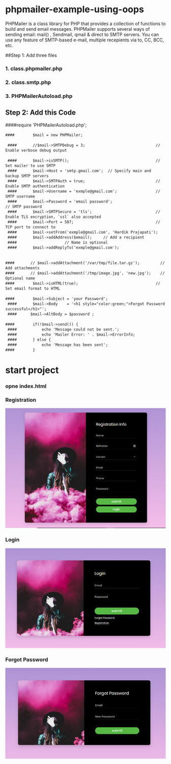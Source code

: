 # phpmailer-example-using-oops
PHPMailer is a class library for PHP that provides a collection of functions to build and send email messages. PHPMailer supports several ways of sending email: mail() , Sendmail, qmail &amp; direct to SMTP servers. You can use any feature of SMTP-based e-mail, multiple recepients via to, CC, BCC, etc.

##Step 1: Add three files 

### 1. class.phpmailer.php 
### 2. class.smtp.php
### 3. PHPMailerAutoload.php

## Step 2: Add this Code


####require 'PHPMailerAutoload.php';
            
    ####        $mail = new PHPMailer;
            
     ####       //$mail->SMTPDebug = 3;                               // Enable verbose debug output
            
     ####       $mail->isSMTP();                                      // Set mailer to use SMTP
     ####       $mail->Host = 'smtp.gmail.com';  // Specify main and backup SMTP servers
     ####       $mail->SMTPAuth = true;                               // Enable SMTP authentication
     ####       $mail->Username = 'exmple@gmail.com';                 // SMTP username
     ####       $mail->Password = 'email password';                           // SMTP password
     ####       $mail->SMTPSecure = 'tls';                            // Enable TLS encryption, `ssl` also accepted
     ####       $mail->Port = 587;                                    // TCP port to connect to      
     ####       $mail->setFrom('exmple@gmail.com', 'Hardik Prajapati');
     ####       $mail->addAddress($email);     // Add a recipient
     ####                     // Name is optional
     ####       $mail->addReplyTo('exmple@gmail.com');
           
            
    ####       // $mail->addAttachment('/var/tmp/file.tar.gz');         // Add attachments
    ####       // $mail->addAttachment('/tmp/image.jpg', 'new.jpg');    // Optional name
    ####        $mail->isHTML(true);                                  // Set email format to HTML
            
    ####        $mail->Subject = 'your Password';
     ####       $mail->Body    = '<h1 style="color:green;">Forgot Password successful</h1>"';
     ####      $mail->AltBody = $password ;
            
    ####        if(!$mail->send()) {
     ####           echo 'Message could not be sent.';
     ####           echo 'Mailer Error: ' . $mail->ErrorInfo;
     ####       } else {
     ####           echo 'Message has been sent';
    ####        }

# start project

### opne index.html

### Registration
![Alt text](./index.PNG "Optional Title")

### Login

![Alt text](./login.PNG "Optional Title")

### Forgot Password

![Alt text](./forgot.PNG "Optional Title")